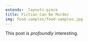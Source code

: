 ```yaml
---
extends: _layouts.piece
title: Fiction Can Be Murder
img: food-samples/food-samples.jpg
---
```


This post is *profoundly* interesting.
